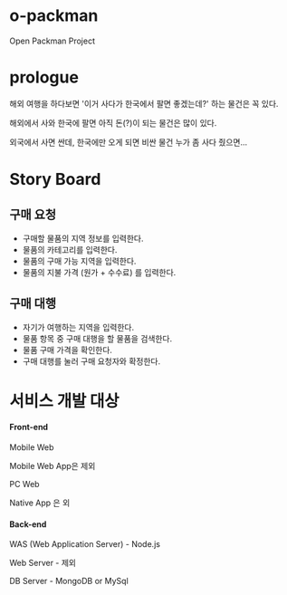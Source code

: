 o-packman
=========

Open Packman Project


prologue
=========

해외 여행을 하다보면 '이거 사다가 한국에서 팔면 좋겠는데?' 하는 물건은 꼭 있다.

해외에서 사와 한국에 팔면 아직 돈(?)이 되는 물건은 많이 있다. 

외국에서 사면 싼데, 한국에만 오게 되면 비싼 물건 누가 좀 사다 줬으면...

Story Board
=========

## 구매 요청 ##
* 구매할 물품의 지역 정보를 입력한다.
* 물품의 카테고리를 입력한다.
* 물품의 구매 가능 지역을 입력한다.
* 물품의 지불 가격 (원가 + 수수료) 를 입력한다.

## 구매 대행 ##
* 자기가 여행하는 지역을 입력한다.
* 물품 항목 중 구매 대행을 할 물품을 검색한다.
* 물품 구매 가격을 확인한다.
* 구매 대행를 눌러 구매 요청자와 확정한다.



서비스 개발 대상
=========
#### Front-end ####
Mobile Web

Mobile Web App은 제외

PC Web 

Native App 은 외

#### Back-end ####
WAS (Web Application Server) - Node.js

Web Server - 제외

DB Server - MongoDB or MySql




